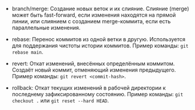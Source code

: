 - branch/merge: Создание новых веток и их слияние. Слияние (merge) может быть fast-forward, если изменения находятся на прямой линии, или слиянием с созданием merge-коммита, если есть параллельные изменения.
    
- rebase: Перенос коммитов из одной ветки в другую. Используется для поддержания чистоты истории коммитов. Пример команды: `git rebase main`.
    
- revert: Откат изменений, внесённых определённым коммитом. Создаёт новый коммит, отменяющий изменения предыдущего. Пример команды: `git revert <commit-hash>`.
    
- rollback: Откат текущих изменений в рабочей директории к последнему зафиксированному состоянию. Пример команды: `git checkout .` или `git reset --hard HEAD`.
